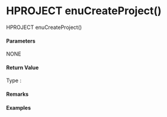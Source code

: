 # HPROJECT enuCreateProject\(\)

HPROJECT enuCreateProject\(\)

#### Parameters

NONE



#### Return Value

Type : 





#### Remarks



#### Examples

```cpp

```



